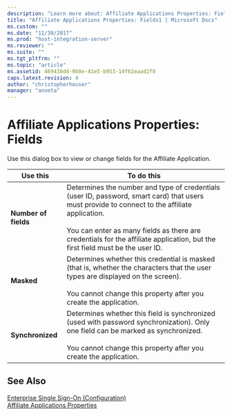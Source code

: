 ```yaml
---
description: "Learn more about: Affiliate Applications Properties: Fields"
title: "Affiliate Applications Properties: Fields1 | Microsoft Docs"
ms.custom: ""
ms.date: "11/30/2017"
ms.prod: "host-integration-server"
ms.reviewer: ""
ms.suite: ""
ms.tgt_pltfrm: ""
ms.topic: "article"
ms.assetid: 469438dd-9b8e-41e5-b953-14f62eaad2f0
caps.latest.revision: 4
author: "christopherhouser"
manager: "anneta"
---
```

# Affiliate Applications Properties: Fields
Use this dialog box to view or change fields for the Affiliate Application.  
  
|Use this|To do this|  
|--------------|----------------|  
|**Number of fields**|Determines the number and type of credentials (user ID, password, smart card) that users must provide to connect to the affiliate application.<br /><br /> You can enter as many fields as there are credentials for the affiliate application, but the first field must be the user ID.|  
|**Masked**|Determines whether this credential is masked (that is, whether the characters that the user types are displayed on the screen).<br /><br /> You cannot change this property after you create the application.|  
|**Synchronized**|Determines whether this field is synchronized (used with password synchronization). Only one field can be marked as synchronized.<br /><br /> You cannot change this property after you create the application.|  
  
## See Also  
 [Enterprise Single Sign-On (Configuration)](../core/enterprise-single-sign-on-configuration-1.md)   
 [Affiliate Applications Properties](../core/affiliate-applications-properties2.md)
